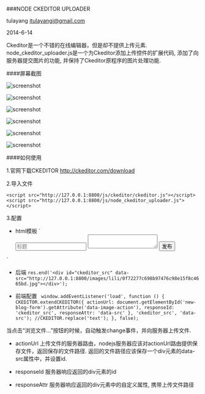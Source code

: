###NODE CKEDITOR UPLOADER

tulayang
itulayangi@gmail.com

2014-6-14

Ckeditor是一个不错的在线编辑器，但是却不提供上传元素.
node_ckeditor_uploader.js是一个为Ckeditor添加上传控件的扩展代码, 添加了向服务器提交图片的功能, 并保持了Ckeditor原程序的图片处理功能.

####屏幕截图

![screenshot](http://d2.freep.cn/3tb_140614203123qmef533354.png)

![screenshot](http://d2.freep.cn/3tb_140614203123al07533354.png)

![screenshot](http://d3.freep.cn/3tb_140614203123ln1a533354.png)

![screenshot](http://d3.freep.cn/3tb_1406142031231dpc533354.png)

![screenshot](http://d2.freep.cn/3tb_140614203124xfvu533354.png)

![screenshot](http://d3.freep.cn/3tb_140614203124e07n533354.png)

####如何使用

1.官网下载CKEDITOR http://ckeditor.com/download

2.导入文件

```<script src="http://127.0.0.1:8800/js/ckeditor/ckeditor.js"></script>```
```<script src="http://127.0.0.1:8800/js/node_ckeditor_uploader.js"></script>```

3.配置

* html模板
`<form id="new-blog-form" data-image-action="/{{username}}/image/new" action="/{{username}}/blog/new" method="post">
    <input name="title" placeholder="标题"/>
    <textarea name="text" class="ckeditor"></textarea>
    <button>发布</button>
</form>`

* 后端
`res.end('<div id="ckeditor_src" data-src="http://127.0.0.1:8800/images/lili/0f72277c698b97476c98e15f8c4665bd.jpg"></div>');`

* 前端配置
`
window.addEventListener('load', function () {
    CKEDITOR.extendCKEDITOR({
        actionUrl: document.getElementById('new-blog-form').getAttribute('data-image-action'),
        responseId: 'ckeditor_src',
        responseAttr: 'data-src'
    }, 'ckeditor_src', 'data-src');
    //CKEDITOR.replace('text');
}, false);`

当点击“浏览文件...”按钮的时候，自动触发change事件，并向服务器上传文件.

* actionUrl 上传文件的服务器路由，nodejs服务器应该对actionUrl路由提供保存文件，返回保存的文件路径.
返回的文件路径应该保存一个div元素的data-src属性中，并设置id.

* responseId 服务器响应返回的div元素的id

* responseAttr 服务器响应返回的div元素中的自定义属性, 携带上传文件路径
